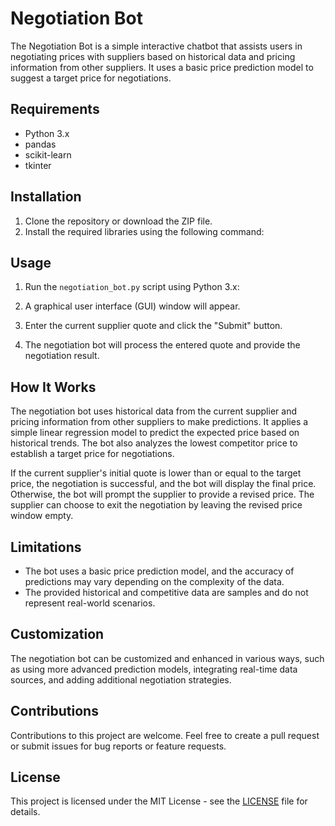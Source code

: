 # Negotiation Bot

The Negotiation Bot is a simple interactive chatbot that assists users in negotiating prices with suppliers based on historical data and pricing information from other suppliers. It uses a basic price prediction model to suggest a target price for negotiations.

## Requirements

- Python 3.x
- pandas
- scikit-learn
- tkinter

## Installation

1. Clone the repository or download the ZIP file.
2. Install the required libraries using the following command:

## Usage

1. Run the `negotiation_bot.py` script using Python 3.x:

2. A graphical user interface (GUI) window will appear.
3. Enter the current supplier quote  and click the "Submit" button.
4. The negotiation bot will process the entered quote and provide the negotiation result.

## How It Works

The negotiation bot uses historical data from the current supplier and pricing information from other suppliers to make predictions. It applies a simple linear regression model to predict the expected price based on historical trends. The bot also analyzes the lowest competitor price to establish a target price for negotiations.

If the current supplier's initial quote is lower than or equal to the target price, the negotiation is successful, and the bot will display the final price. Otherwise, the bot will prompt the supplier to provide a revised price. The supplier can choose to exit the negotiation by leaving the revised price window empty.

## Limitations

- The bot uses a basic price prediction model, and the accuracy of predictions may vary depending on the complexity of the data.
- The provided historical and competitive data are samples and do not represent real-world scenarios.

## Customization

The negotiation bot can be customized and enhanced in various ways, such as using more advanced prediction models, integrating real-time data sources, and adding additional negotiation strategies.

## Contributions

Contributions to this project are welcome. Feel free to create a pull request or submit issues for bug reports or feature requests.

## License

This project is licensed under the MIT License - see the [LICENSE](LICENSE) file for details.

